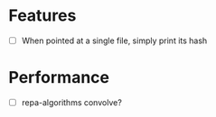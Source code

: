 # Features
- [ ] When pointed at a single file, simply print its hash
# Performance
- [ ] repa-algorithms convolve?
